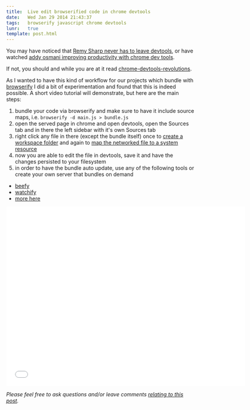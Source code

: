 ```yaml
---
title:  Live edit browserified code in chrome devtools
date:   Wed Jan 29 2014 21:43:37
tags:   browserify javascript chrome devtools 
lunr:   true
template: post.html
---
```


You may have noticed that [Remy Sharp never has to leave devtools], or have watched [addy osmani improving productivity with chrome dev tools].

If not, you should and while you are at it read [chrome-devtools-revolutions].

As I wanted to have this kind of workflow for our projects which bundle with [browserify] I did a bit of experimentation
and found that this is indeed possible. A short video tutorial will demonstrate, but here are the main steps:

1. bundle your code via browserify and make sure to have it include source maps, i.e. `browserify -d main.js > bundle.js`
2. open the served page in chrome and open devtools, open the Sources tab and in there the left sidebar with it's own
  Sources tab
3. right click any file in there (except the bundle itself) once to [create a workspace folder](http://youtu.be/ODbdGAJtU38?t=1m20s) 
  and again to [map the networked file to a system resource](http://youtu.be/ODbdGAJtU38?t=2m8s)
4. now you are able to edit the file in devtools, save it and have the changes persisted to your filesystem
5. in order to have the bundle auto update, use any of the following tools or create your own server that bundles on demand
  - [beefy](https://github.com/chrisdickinson/beefy)
  - [watchify](https://github.com/substack/watchify)
  - [more here](https://github.com/substack/node-browserify/wiki/browserify-tools#wiki-web-server-tools)

<iframe width="640" height="480" src="//www.youtube.com/embed/ODbdGAJtU38" frameborder="0" allowfullscreen></iframe>

*Please feel free to ask questions and/or leave comments [relating to this post](https://github.com/thlorenz/thlorenz.com-blog/issues/6).*

[Remy Sharp never has to leave devtools]:http://remysharp.com/2012/12/21/my-workflow-never-having-to-leave-devtools/
[chrome-devtools-revolutions]:http://www.html5rocks.com/en/tutorials/developertools/revolutions2013/
[addy osmani improving productivity with chrome dev tools]:https://www.youtube.com/watch?v=kVSo4buDAEE
[browserify]:https://github.com/substack/node-browserify
